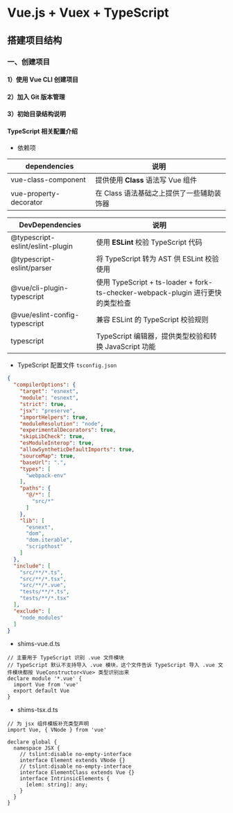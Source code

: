 # Vue.js + Vuex + TypeScript

## 搭建项目结构

### 一、创建项目

#### 1）使用 Vue CLI 创建项目

#### 2）加入 Git 版本管理

#### 3）初始目录结构说明

#### TypeScript 相关配置介绍

+ 依赖项

| dependencies           | 说明                                      |
| ---------------------- | ----------------------------------------- |
| vue-class-component    | 提供使用 **Class** 语法写 Vue 组件        |
| vue-property-decorator | 在 Class 语法基础之上提供了一些辅助装饰器 |

| DevDependencies                  | 说明                                                         |
| -------------------------------- | ------------------------------------------------------------ |
| @typescript-eslint/eslint-plugin | 使用 **ESLint** 校验 TypeScript 代码                         |
| @typescript-eslint/parser        | 将 TypeScript 转为 AST 供 ESLint 校验使用                    |
| @vue/cli-plugin-typescript       | 使用 TypeScript + ts-loader + fork-ts-checker-webpack-plugin 进行更快的类型检查 |
| @vue/eslint-config-typescript    | 兼容 ESLint 的 TypeScript  校验规则                          |
| typescript                       | TypeScript 编辑器，提供类型校验和转换 JavaScript 功能        |

+ TypeScript 配置文件 `tsconfig.json`

```json
{
  "compilerOptions": {
    "target": "esnext",
    "module": "esnext",
    "strict": true,
    "jsx": "preserve",
    "importHelpers": true,
    "moduleResolution": "node",
    "experimentalDecorators": true,
    "skipLibCheck": true,
    "esModuleInterop": true,
    "allowSyntheticDefaultImports": true,
    "sourceMap": true,
    "baseUrl": ".",
    "types": [
      "webpack-env"
    ],
    "paths": {
      "@/*": [
        "src/*"
      ]
    },
    "lib": [
      "esnext",
      "dom",
      "dom.iterable",
      "scripthost"
    ]
  },
  "include": [
    "src/**/*.ts",
    "src/**/*.tsx",
    "src/**/*.vue",
    "tests/**/*.ts",
    "tests/**/*.tsx"
  ],
  "exclude": [
    "node_modules"
  ]
}
```

+ shims-vue.d.ts

```tsx
// 主要用于 TypeScript 识别 .vue 文件模块
// TypeScript 默认不支持导入 .vue 模块，这个文件告诉 TypeScript 导入 .vue 文件模块都按 VueConstructor<Vue> 类型识别出来
declare module '*.vue' {
  import Vue from 'vue'
  export default Vue
}

```



+ shims-tsx.d.ts

```tsx
// 为 jsx 组件模板补充类型声明
import Vue, { VNode } from 'vue'

declare global {
  namespace JSX {
    // tslint:disable no-empty-interface
    interface Element extends VNode {}
    // tslint:disable no-empty-interface
    interface ElementClass extends Vue {}
    interface IntrinsicElements {
      [elem: string]: any;
    }
  }
}

```

